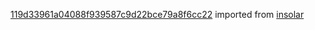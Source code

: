 [119d33961a04088f939587c9d22bce79a8f6cc22](https://github.com/insolar/insolar/commit/119d33961a04088f939587c9d22bce79a8f6cc22) imported from [insolar](https://github.com/insolar/insolar)
